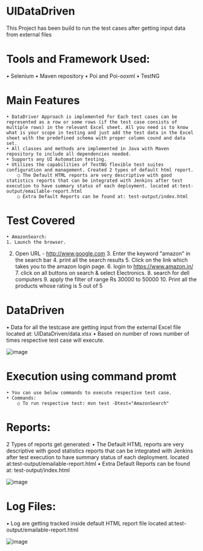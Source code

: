 # UIDataDriven
This Project has been build to run the test cases after getting input data from external files

# Tools and Framework Used:
  • Selenium
  • Maven repository
  • Poi and Poi-ooxml
  • TestNG

# Main Features
	• DataDriver Approach is implemented for Each test cases can be represented as a row or some rows (if the test case consists of multiple rows) in the relevant Excel sheet. All you need is to know what is your scope in testing and just add the test data in the Excel sheet with the predefined schema with proper column cound and data set.
	• All classes and methods are implemented in Java with Maven repository to include all dependencies needed.
	• Supports any UI Automation testing.
	• Utilizes the capabilities of TestNG flexible test suites configuration and management. Created 2 types of default html report.
		○ The Default HTML reports are very descriptive with good statistics reports that can be integrated with Jenkins after test execution to have summary status of each deployment. located at:test-output/emailable-report.html
		○ Extra Default Reports can be found at: test-output/index.html

# Test Covered
	• AmazonSearch: 
	1. Launch the browser.
  2. Open URL - http://www.google.com
	3. Enter the keyword "amazon" in the search bar
	4. print all the search results
	5. Click on the link which takes you to the amazon login page. 6. login to https://www.amazon.in/
	7. click on all buttons on search & select Electronics.
	8. search for dell computers
	9. apply the filter of range Rs 30000 to 50000
	10. Print all the products whose rating is 5 out of 5
	
# DataDriven

• Data for all the testcase are getting input from the external Excel file located at: UIDataDriven/data.xlsx
• Based on number of rows number of times respective test case will execute. 

![image](https://github.com/rishabhdesire/UIDataDriven/assets/74549534/6b33b310-35c6-4335-ac17-6b34a812298e)


# Execution using command promt
	• You can use below commands to execute respective test case.
	• Commands:
		○ To run respective test: mvn test -Dtest="AmazonSearch"

# Reports:
2 Types of reports get generated:
	• The Default HTML reports are very descriptive with good statistics reports that can be integrated with Jenkins after test execution to have summary status of each deployment. located at:test-output/emailable-report.html
	• Extra Default Reports can be found at: test-output/index.html

 ![image](https://github.com/rishabhdesire/UIDataDriven/assets/74549534/8cfe4014-ecfc-43a6-a2c1-e8f33e91bce7)

# Log Files:
• Log are getting tracked inside default HTML report file located at:test-output/emailable-report.html

![image](https://github.com/rishabhdesire/UIDataDriven/assets/74549534/71a79ec2-8442-4436-a0a9-7bab70d9ada6)





